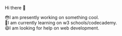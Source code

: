  Hi there 👋

<!--
**sophia-sam/sophia-sam** is a ✨ _special_ ✨ repository because its `README.md` (this file) appears on your GitHub profile.

Here are some ideas to get you started:

- 🔭 I’m currently working on 
- 🌱 I’m currently learning ...
- 👯 I’m looking to collaborate on ...
- 🤔 I’m looking for help with ...
- 💬 Ask me about ...
- 📫 How to reach me: ...
- 😄 Pronouns: ...
- ⚡ Fun fact: ...
-->
:flushed:I am presently working on something cool.<br>
:seedling:I am currently learning on w3 schools/codecademy.<br>
:smile:I am looking for help on web development.

